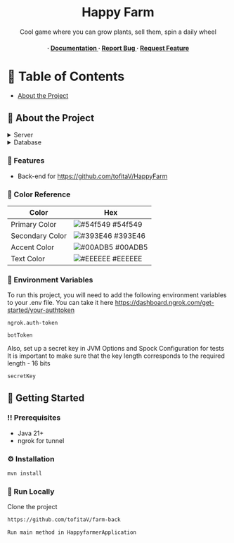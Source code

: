 <div align='center'>

<h1>Happy Farm</h1>
<p>Cool game where you can grow plants, sell them, spin a daily wheel</p>

<h4> <span> · </span> <a href="https://github.com/tofitaV/Happy Farm/blob/master/README.md"> Documentation </a> <span> · </span> <a href="https://github.com/tofitaV/Happy Farm/issues"> Report Bug </a> <span> · </span> <a href="https://github.com/tofitaV/Happy Farm/issues"> Request Feature </a> </h4>


</div>

# :notebook_with_decorative_cover: Table of Contents

- [About the Project](#star2-about-the-project)


## :star2: About the Project
<details> <summary>Server</summary> <ul>
<li><a href="">Java</a></li>
<li><a href="">Spring</a></li>
<li><a href="">Lobmok</a></li>
</ul> </details>
<details> <summary>Database</summary> <ul>
<li><a href="">MySQL</a></li>
<li><a href="">Hibernate</a></li>
</ul> </details>

### :dart: Features
- Back-end for https://github.com/tofitaV/HappyFarm


### :art: Color Reference
| Color | Hex |
| --------------- | ---------------------------------------------------------------- |
| Primary Color | ![#54f549](https://via.placeholder.com/10/54f549?text=+) #54f549 |
| Secondary Color | ![#393E46](https://via.placeholder.com/10/393E46?text=+) #393E46 |
| Accent Color | ![#00ADB5](https://via.placeholder.com/10/00ADB5?text=+) #00ADB5 |
| Text Color | ![#EEEEEE](https://via.placeholder.com/10/EEEEEE?text=+) #EEEEEE |

### :key: Environment Variables
To run this project, you will need to add the following environment variables to your .env file. You can take it here https://dashboard.ngrok.com/get-started/your-authtoken

`ngrok.auth-token`

`botToken`

Also, set up a secret key in JVM Options and Spock Configuration for tests
It is important to make sure that the key length corresponds to the required length - 16 bits

`secretKey`



## :toolbox: Getting Started

### :bangbang: Prerequisites

- Java 21+
- ngrok for tunnel


### :gear: Installation


```bash
mvn install
```


### :running: Run Locally

Clone the project

```bash
https://github.com/tofitaV/farm-back
```

```bash
Run main method in HappyfarmerApplication
```

